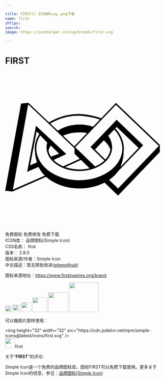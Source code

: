 ```yaml
---

title: FIRST() ICON转svg、png下载
name: first
zhTips: 
search: 
image: https://iconhelper.cn/svg/brands/first.svg

---
```


# FIRST  <small style="font-size: 60%;font-weight: 100"></small>

<div id="svg" class="svg-wrap">
<svg role="img" viewBox="0 0 24 24" xmlns="http://www.w3.org/2000/svg"><title>FIRST icon</title><path d="M 17.51401,18.08466 16.131,16.75662 C 16.67474,16.38449 17.13479,15.94781 17.48911,15.46172 17.49409,15.4554 17.49849,15.44774 17.50328,15.44104 L 20.86723,11.94819 20.9672,11.84056 21.40618,11.38358 17.29816,7.4395 16.37481,8.40058 15.35628,9.46182 14.66277,10.18463 13.35447,11.54695 13.35523,11.54772 13.24204,11.6655 13.62356,12.03093 15.39363,13.75696 C 15.00618,14.12354 14.51396,14.43783 13.95834,14.669 13.95815,14.66919 13.95758,14.66919 13.95739,14.66938 L 12.78889,13.548 11.64223,12.44635 10.86177,11.70668 12.71611,9.77515 13.6475,8.80469 14.6599,7.75073 17.18899,5.1165 23.84736,11.4893 Z M 18.37223,12.486 C 18.4023,12.28892 18.41934,12.09375 18.41934,11.90663 18.41934,10.80249 17.91927,9.63859 17.07944,8.7706 L 17.29816,8.5425 20.70117,11.8101 17.88346,14.74427 C 18.18262,14.04846 18.37606,13.19023 18.37606,12.57467 18.37606,12.54862 18.37472,12.51836 18.37223,12.486 M 15.5434,13.60757 13.93689,12.043 15.29749,10.62591 C 15.78147,11.02945 16.13962,11.51152 16.32885,12.04128 16.31717,12.12784 16.30242,12.2148 16.28116,12.30194 16.16663,12.77118 15.91764,13.20977 15.5434,13.60757 M 15.27642,15.94628 C 15.0282,16.07249 14.76505,16.18683 14.49366,16.28719 13.5615,16.63136 12.55638,16.80584 11.50644,16.80584 10.0181,16.80584 8.60905,16.4519 7.43232,15.78214 6.7819,15.41173 6.23529,14.96299 5.80838,14.44779 5.64501,14.25033 5.50079,14.04482 5.37936,13.83682 5.12846,13.40895 4.96299,12.95811 4.88772,12.4971 4.85344,12.29141 4.83696,12.09816 4.83696,11.90663 4.83696,11.19359 5.04151,10.50735 5.44506,9.8644 L 6.52775,10.96012 C 6.4542,11.2114 6.41705,11.46689 6.41705,11.72085 6.41705,11.93211 6.44329,12.147 6.495,12.35959 6.56873,12.66028 6.69571,12.95447 6.87192,13.23448 7.01135,13.45588 7.18123,13.66713 7.37659,13.86191 7.91381,14.39857 8.64276,14.82069 9.48489,15.08308 10.12363,15.28226 10.80393,15.38319 11.50644,15.38319 12.07374,15.38319 12.63433,15.31597 13.1729,15.18248 13.47953,15.10587 13.77525,15.00857 14.05181,14.89385 14.68901,14.62859 15.2498,14.25913 15.67383,13.82495 16.10457,13.3831 16.38822,12.89011 16.5175,12.35959 16.56979,12.14546 16.59641,11.93057 16.59641,11.72085 16.59641,11.11793 16.36907,10.43534 15.99885,9.91362 L 16.92009,8.95427 C 17.7084,9.77592 18.17553,10.87067 18.17553,11.90663 18.17553,12.09682 18.15868,12.29562 18.12554,12.4971 17.98324,13.36586 17.52224,14.19344 16.79215,14.8904 16.36447,15.29912 15.85444,15.65439 15.27642,15.94628 M 4.64716,12.53675 C 4.6485,12.5446 4.6508,12.55188 4.65214,12.55993 4.64927,12.59076 4.64716,12.61949 4.64716,12.64228 4.64716,12.96768 4.84654,13.73991 4.92717,14.04807 4.92717,14.04846 4.92756,14.04884 4.92756,14.04922 L 3.86976,14.50141 4.87833,9.24463 5.29279,9.6543 C 4.83007,10.35949 4.59373,11.11659 4.59373,11.90663 4.59373,12.11137 4.61135,12.31765 4.64716,12.53675 M 7.11573,13.15787 C 7.10405,13.13986 7.08911,13.12282 7.07781,13.10462 6.91539,12.84702 6.79914,12.57659 6.73153,12.30194 6.72444,12.27302 6.72157,12.2441 6.71582,12.21499 6.79416,11.93843 6.91846,11.67374 7.08202,11.42456 L 8.36792,12.69648 Z M 11.99483,13.88834 13.09993,14.94939 C 12.58492,15.07542 12.04903,15.13977 11.50644,15.13977 10.82844,15.13977 10.17247,15.04247 9.5571,14.85056 9.47493,14.82509 9.39488,14.79675 9.3152,14.76821 L 11.76404,13.66675 Z M 1.19914,18.26699 3.57309,5.04238 6.96193,8.25406 8.02356,9.25995 8.83486,10.02911 10.76083,11.86526 V 12.7028 L 11.5796,13.4894 9.02198,14.65368 C 8.44415,14.40891 7.9412,14.0814 7.54877,13.68954 7.53977,13.68073 7.53249,13.67058 7.52368,13.66177 L 9.48623,12.74513 4.87067,8.44731 4.7797,8.35576 4.66957,8.95083 3.5796,14.63184 3.41087,15.51477 3.69988,15.39086 3.70103,15.38396 5.18362,14.74848 C 5.41537,15.23706 5.74747,15.69117 6.16136,16.0972 Z M 12.70481,9.4938 10.72444,11.55652 8.98501,9.90769 C 9.73215,9.58286 10.60972,9.39459 11.54934,9.39459 11.94752,9.39459 12.33402,9.42983 12.70481,9.4938 M 11.27872,6.80651 C 12.35279,6.80651 13.78904,7.08231 14.70089,7.41499 L 14.6599,7.4577 13.6475,8.51166 13.64405,8.51511 C 13.00761,8.30232 12.2982,8.18243 11.54934,8.18243 10.24199,8.18243 9.05473,8.54575 8.17199,9.13699 L 8.15877,9.12454 7.09715,8.11846 7.00235,8.02864 C 8.16299,7.32804 9.66857,6.80651 11.27872,6.80651 M 23.99943,11.3334 V 11.33072 L 23.99809,11.33225 17.18899,4.82346 14.89854,7.2091 C 13.95241,6.8429 12.46426,6.54872 11.3333,6.54872 9.68791,6.54872 7.99157,7.11066 6.80699,7.84381 L 3.61331,4.81714 3.61388,4.81389 3.61025,4.81408 3.60814,4.81216 3.60756,4.81446 2.4655,4.93416 0,18.43457 1.14762,18.55408 1.14819,18.55006 6.35078,16.27455 C 6.3592,16.28183 6.36706,16.28968 6.37549,16.29734 7.61312,17.38923 9.47129,18.08466 11.54934,18.08466 12.99114,18.08466 14.32607,17.7491 15.42255,17.17932 L 17.51401,19.18784 23.99943,12.43371 V 11.33493 L 24,11.33416 Z"/></svg>
</div>
<detail full-name='first'></detail>

<div class="detail-page">
<p>
<span><span class="badge-success badge">免费图标</span> <span class="badge-success badge">免费修改</span>  <span class="badge-success badge">免费下载</span> </span>
<br/>
<span>
ICON库：
<span class="badge-secondary badge">品牌图标(Simple Icon)</span> 
</span>
<br/>
<span>
CSS名称：
<span class="badge-secondary badge">first</span> 
</span>

<br/>
<span>
版本：
<span class="badge-secondary badge">2.8.0</span> 
</span>
<br/>
<span>图标来源/作者：<span class="badge-light badge">Simple Icon</span></span> 
<br/>
<span class="zh-detail">中文描述：暂无<span class="help-link"><span>帮助改进</span>(<a href="https://gitee.com/liuwave/icon-helper/edit/master/json/brands/first.json" target="_blank" rel="noopener noreferrer">gitee</a><a href="https://github.com/liuwave/icon-helper/edit/master/json/brands/first.json" target="_blank" rel="noopener noreferrer">github</a></span>)</span><br/>
</p>
</div><div class="description description alert alert-light"><p>图标来源地址：<a href="https://www.firstinspires.org/brand" target="_blank" rel="noopener noreferrer">https://www.firstinspires.org/brand</a></p></div>
<div class="alert alert-dark">
<img height="21" width="21" src="https://cdn.jsdelivr.net/npm/simple-icons@latest/icons/first.svg" />
<img height="24" width="24" src="https://cdn.jsdelivr.net/npm/simple-icons@latest/icons/first.svg" />
<img height="32" width="32" src="https://cdn.jsdelivr.net/npm/simple-icons@latest/icons/first.svg" />
<img height="48" width="48" src="https://cdn.jsdelivr.net/npm/simple-icons@latest/icons/first.svg" />
<img height="64" width="64" src="https://cdn.jsdelivr.net/npm/simple-icons@latest/icons/first.svg" />
<img height="96" width="96" src="https://cdn.jsdelivr.net/npm/simple-icons@latest/icons/first.svg" />

</div>
<div>
  <p>可以像图片那样使用：    
  </p>
  <div class="alert alert-primary" style="font-size: 14px">
    &lt;img height="32" width="32" src="https://cdn.jsdelivr.net/npm/simple-icons@latest/icons/first.svg" /&gt;
    <copy-btn content='<img height="32" width="32" src="https://cdn.jsdelivr.net/npm/simple-icons@latest/icons/first.svg" />'></copy-btn>
  </div>
  <div class="alert alert-secondary">
    <img height="32" width="32" src="https://cdn.jsdelivr.net/npm/simple-icons@latest/icons/first.svg" />first
    <copy-btn content="first" btn-title="复制图标名称"></copy-btn>
  </div>
</div>
<div class="icon-detail__container">
<p>关于“<b>FIRST</b>”的评论:</p>
</div>
<Vssue title="关于“FIRST”的评论" />
<div><p>Simple Icon是一个免费的品牌图标库。图标FIRST可以免费下载使用。更多关于  Simple Icon的信息，参见：<a target="_blank" href="https://iconhelper.cn/brands.html">品牌图标(Simple Icon)</a>
</p></div>
